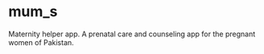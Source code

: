 # mum_s

Maternity helper app. A prenatal care and counseling app for the pregnant women of Pakistan.

